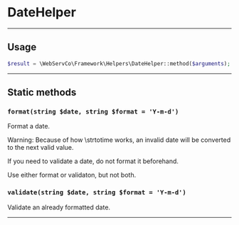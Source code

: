 # DateHelper

---

## Usage

```php
$result = \WebServCo\Framework\Helpers\DateHelper::method($arguments);
```

---

## Static methods

### `format(string $date, string $format = 'Y-m-d')`

Format a date.

Warning: Because of how \strtotime works, an invalid date will be converted to the next valid value.

If you need to validate a date, do not format it beforehand.

Use either format or validaton, but not both.

### `validate(string $date, string $format = 'Y-m-d')`

Validate an already formatted date.

---
